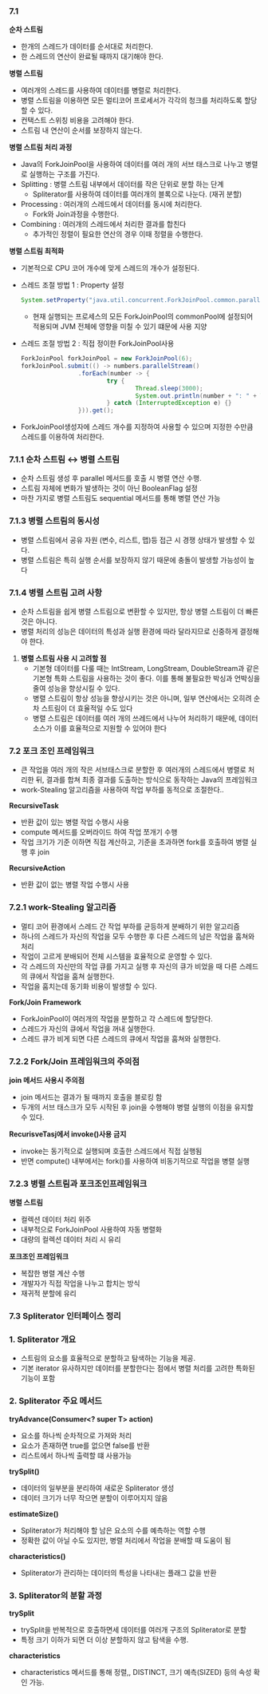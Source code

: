### 7.1

**순차 스트림**

- 한개의 스레드가 데이터를 순서대로 처리한다.
- 한 스레드의 연산이 완료될 때까지 대기해야 한다.

**병렬 스트림**

- 여러개의 스레드를 사용하여 데이터를 병렬로 처리한다.
- 병렬 스트림을 이용하면 모든 멀티코어 프로세서가 각각의 청크를 처리하도록 할당할 수 있다.
- 컨택스트 스위칭 비용을 고려해야 한다.
- 스트림 내 연산이 순서를 보장하지 않는다.

**병렬 스트림 처리 과정**

- Java의 ForkJoinPool을 사용하여 데이터를 여러 개의 서브 태스크로 나누고 병렬로 실행하는 구조를 가진다.
- Splitting : 병렬 스트림 내부에서 데이터를 작은 단위로 분할 하는 단계
    - Spliterator를 사용하여 데이터를 여러개의 블록으로 나눈다. (재귀 분할)
- Processing : 여러개의 스레드에서 데이터를 동시에 처리한다.
    - Fork와 Join과정을 수행한다.
- Combining : 여러개의 스레드에서 처리한 결과를 합친다
    - 추가적인 정렬이 필요한 연산의 경우 이때 정렬을 수행한다.

**병렬 스트림 최적화**

- 기본적으로 CPU 코어 개수에 맞게 스레드의 개수가 설정된다.
- 스레드 조절 방법 1 : Property 설정
    
    ```java
    System.setProperty("java.util.concurrent.ForkJoinPool.common.parallelism", "4");
    ```
    
    - 현재 실행되는 프로세스의 모든 ForkJoinPool의 commonPool에 설정되어 적용되며 JVM 전체에 영향을 미칠 수 있기 떄문에 사용 지양

- 스레드 조절 방법 2 : 직접 정이한 ForkJoinPool사용
    
    ```java
    ForkJoinPool forkJoinPool = new ForkJoinPool(6); 
    forkJoinPool.submit(() -> numbers.parallelStream()        
    				.forEach(number -> {            
    						try {                
    								Thread.sleep(3000);                
    								System.out.println(number + ": " + Thread.currentThread().getName());            
    						} catch (InterruptedException e) {}        
    				})).get();
    
    ```
    
- ForkJoinPool생성자에 스레드 개수를 지정하여 사용할 수 있으며 지정한 수만큼 스레드를 이용하여 처리한다.

### 7.1.1 순차 스트림 ↔ 병렬 스트림

- 순차 스트림 생성 후 parallel 메서드를 호출 시 병렬 연산 수행.
- 스트림 자체에 변화가 발생하는 것이 아닌 BooleanFlag 설정
- 마찬 가지로 병렬 스트림도 sequential 메서드를 통해 병렬 연산 가능

### 7.1.3 병렬 스트림의 동시성

- 병렬 스트림에서 공유 자원 (변수, 리스트, 맵)등 접근 시 경쟁 상태가 발생할 수 있다.
- 병렬 스트림은 특히 실행 순서를 보장하지 않기 때문에 충돌이 발생할 가능성이 높다

### 7.1.4 병렬 스트림 고려 사항

- 순차 스트림을 쉽게 병렬 스트림으로 변환할 수 있지만, 항상 병렬 스트림이 더 빠른 것은 아니다.
- 병렬 처리의 성능은 데이터의 특성과 실행 환경에 따라 달라지므로 신중하게 결정해야 한다.
1. **병렬 스트림 사용 시 고려할 점**
    - 기본형 데이터를 다룰 때는 IntStream, LongStream, DoubleStream과 같은 기본형 특화 스트림을 사용하는 것이 좋다. 이를 통해 불필요한 박싱과 언박싱을 줄여 성능을 향상시킬 수 있다.
    - 병렬 스트림이 항상 성능을 향상시키는 것은 아니며, 일부 연산에서는 오히려 순차 스트림이 더 효율적일 수도 있다
    - 병렬 스트림은 데이터를 여러 개의 쓰레드에서 나누어 처리하기 때문에, 데이터 소스가 이를 효율적으로 지원할 수 있어야 한다
        
### 7.2 포크 조인 프레임워크

- 큰 작업을 여러 개의 작은 서브태스크로 분할한 후 여러개의 스레드에서 병렬로 처리한 뒤, 결과를 합쳐 최종 결과를 도출하는 방식으로 동작하는 Java의 프레임워크
- work-Stealing 알고리즘을 사용하여 작업 부하를 동적으로 조절한다..

**RecursiveTask**

- 반환 값이 있는 병렬 작업 수행시 사용
- compute 메서드를 오버라이드 하여 작업 쪼개기 수행
- 작업 크기가 기준 이하면 직접 계산하고, 기준을 초과하면 fork를 호출하여 병렬 실행 후 join

**RecursiveAction**

- 반환 값이 없는 병렬 작업 수행시 사용

### 7.2.1 work-Stealing 알고리즘

- 멀티 코어 환경에서 스레드 간 작업 부하를 균등하게 분배하기 위한 알고리즘
- 하나의 스레드가 자신의 작업을 모두 수행한 후 다른 스레드의 남은 작업을 훔쳐와 처리
- 작업이 고르게 분배되어 전체 시스템을 효율적으로 운영할 수 있다.
- 각 스레드의 자신만의 작업 큐를 가지고 실행 후 자신의 큐가 비었을 때 다른 스레드의 큐에서 작업을 훔쳐 실행한다.
- 작업을 훔치는데 동기화 비용이 발생할 수 있다.

**Fork/Join Framework**

- ForkJoinPool이 여러개의 작업을 분할하고 각 스레드에 할당한다.
- 스레드가 자신의 큐에서 작업을 꺼내 실행한다.
- 스레드 큐가 비게 되면 다른 스레드의 큐에서 작업을 훔쳐와 실행한다.

### 7.2.2 Fork/Join 프레임워크의 주의점

**join 메서드 사용시 주의점**

- join 메서드는 결과가 될 때까지 호출을 블로킹 함
- 두개의 서브 태스크가 모두 시작된 후 join을 수행해야 병렬 실행의 이점을 유지할 수 있다.

**RecurisveTasj에서 invoke()사용 금지**

- invoke는 동기적으로 실행되며 호출한 스레드에서 직접 실행됨
- 반면 compute() 내부에서는 fork()를 사용하여 비동기적으로 작업을 병렬 실행
    

### 7.2.3 병렬 스트림과 포크조인프레임워크

**병렬 스트림**

- 컬렉션 데이터 처리 위주
- 내부적으로 ForkJoinPool 사용하여 자동 병렬화
- 대량의 컬렉션 데이터 처리 시 유리

**포크조인 프레임워크**

- 복잡한 병렬 계산 수행
- 개발자가 직접 작업을 나누고 합치는 방식
- 재귀적 분할에 유리

### **7.3 Spliterator 인터페이스 정리**

### **1. Spliterator 개요**

- 스트림의 요소를 효율적으로 분할하고 탐색하는 기능을 제공.
- 기본 iterator 유사하지만 데이터를 분할한다는 점에서 병렬 처리를 고려한 특화된 기능이 포함

### **2. Spliterator 주요 메서드**

**tryAdvance(Consumer<? super T> action)**

- 요소를 하나씩 순차적으로 가져와 처리
- 요소가 존재하면 true를 없으면 false를 반환
- 리스트에서 하나씩 출력할 떄 사용가능

**trySplit()**

- 데이터의 일부분을 분리하여 새로운 Spliterator 생성
- 데이터 크기가 너무 작으면 분할이 이루어지지 않음

**estimateSize()**

- Spliterator가 처리해야 할 남은 요소의 수를 예측하는 역할 수행
- 정확한 값이 아닐 수도 있지만, 병렬 처리에서 작업을 분배할 때 도움이 됨

**characteristics()**

- Spliterator가 관리하는 데이터의 특성을 나타내는 플래그 값을 반환

### **3. Spliterator의 분할 과정**

**trySplit**

- trySplit을 반복적으로 호출하면세 데이터를 여러개 구조의 Spliterator로 분할
- 특정 크기 이하가 되면 더 이상 분할하지 않고 탐색을 수행.

**characteristics**

- characteristics 메서드를 통해 정렬,, DISTINCT, 크기 예측(SIZED) 등의 속성 확인 가능.
